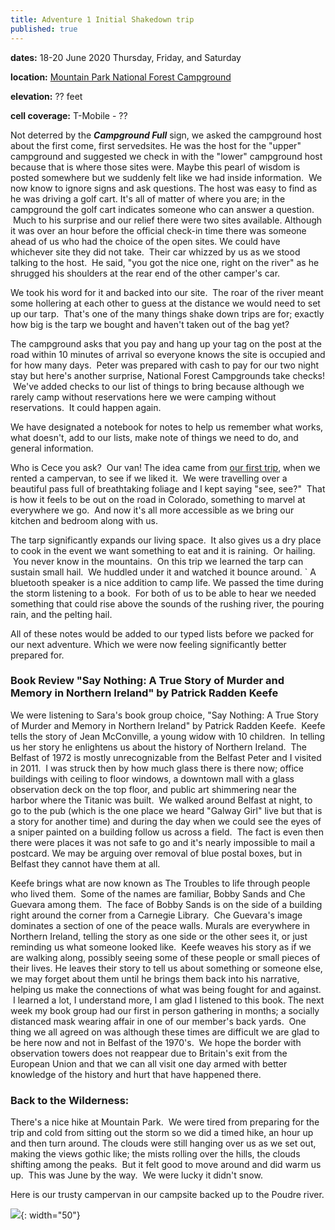 ```yaml
---
title: Adventure 1 Initial Shakedown trip
published: true
---
```


**dates:** 18-20 June 2020 Thursday, Friday, and Saturday

**location:** [Mountain Park National Forest Campground](https://www.fs.usda.gov/recarea/arp/recreation/recarea/?recid=36697)

**elevation:** ?? feet

**cell coverage:** T-Mobile - ??


Not deterred by the ***Campground Full*** sign, we asked the campground host about the first come, first servedsites. He was the host for the "upper" campground and suggested we check in with the "lower" campground host because that is where those sites were. Maybe this pearl of wisdom is posted somewhere but we suddenly felt like we had inside information.  We now know to ignore signs and ask questions. The host was easy to find as he was driving a golf cart. It's all of matter of where you are; in the campground the golf cart indicates someone who can answer a question.  Much to his surprise and our relief there were two sites available. Although it was over an hour before the official check-in time there was someone ahead of us who had the choice of the open sites. We could have whichever site they did not take.  Their car whizzed by us as we stood talking to the host.  He said, "you got the nice one, right on the river" as he shrugged his shoulders at the rear end of the other camper's car.

We took his word for it and backed into our site.  The roar of the river meant some hollering at each other to guess at the distance we would need to set up our tarp.  That's one of the many things shake down trips are for; exactly how big is the tarp we bought and haven't taken out of the bag yet?

The campground asks that you pay and hang up your tag on the post at the
road within 10 minutes of arrival so everyone knows the site is occupied
and for how many days.  Peter was prepared with cash to pay for our two
night stay but here's another surprise, National Forest Campgrounds take
checks!  We've added checks to our list of things to bring because
although we rarely camp without reservations here we were camping
without reservations.  It could happen again.

We have designated a notebook for notes to help us remember what works,
what doesn't, add to our lists, make note of things we need to do, and
general information.

Who is Cece you ask?  Our van! The idea came from [our first trip](https://petermullarkey.github.io/chaco-and-mesaverde), when
we rented a campervan, to see if we liked it.  We were travelling over a
beautiful pass full of breathtaking foliage and I kept saying "see,
see?"  That is how it feels to be out on the road in Colorado, something
to marvel at everywhere we go.  And now it's all more accessible as we
bring our kitchen and bedroom along with us.

The tarp significantly expands our living space.  It also gives us a dry
place to cook in the event we want something to eat and it is raining.
 Or hailing.  You never know in the mountains.  On this trip we learned
the tarp can sustain small hail.  We huddled under it and watched it
bounce around.
`
A bluetooth speaker is a nice addition to camp
life. We passed the time during the storm listening to a book.  For both
of us to be able to hear we needed something that could rise above the
sounds of the rushing river, the pouring rain, and the pelting hail.

All of these notes would be
added to our typed lists before we packed for our next adventure. Which
we were now feeling significantly better prepared
for.

### Book Review "Say Nothing: A True Story of Murder and Memory in Northern Ireland" by Patrick Radden Keefe

We were listening to Sara's book group choice, "Say Nothing: A True
Story of Murder and Memory in Northern Ireland" by Patrick Radden Keefe.
 Keefe tells the story of Jean McConville, a young widow with 10
children.  In telling us her story he enlightens us about the history of
Northern Ireland.  The Belfast of 1972 is mostly unrecognizable from the
Belfast Peter and I visited in 2011.  I was struck then by how much
glass there is there now; office buildings with ceiling to floor
windows, a downtown mall with a glass observation deck on the top floor,
and public art shimmering near the harbor where the Titanic was built.
 We walked around Belfast at night, to go to the pub (which is the one
place we heard "Galway Girl" live but that is a story for another time)
and during the day when we could see the eyes of a sniper painted on a
building follow us across a field.  The fact is even then there were
places it was not safe to go and it's nearly impossible to mail a
postcard. We may be arguing over removal of blue postal boxes, but in
Belfast they cannot have them at all.

Keefe brings what are now known as The Troubles to life through people
who lived them.  Some of the names are familiar, Bobby Sands and Che
Guevara among them.  The face of Bobby Sands is on the side of a
building right around the corner from a Carnegie Library.  Che Guevara's
image dominates a section of one of the peace walls. Murals are
everywhere in Northern Ireland, telling the story as one side or the
other sees it, or just reminding us what someone looked like.  Keefe
weaves his story as if we are walking along, possibly seeing some of
these people or small pieces of their lives. He leaves their story to
tell us about something or someone else, we may forget about them until
he brings them back into his narrative, helping us make the connections
of what was being fought for and against.  I learned a lot, I understand
more, I am glad I listened to this book. The next week my book group had
our first in person gathering in months; a socially distanced mask
wearing affair in one of our member's back yards.  One thing we all
agreed on was although these times are difficult we are glad to be here
now and not in Belfast of the 1970's.  We hope the border with
observation towers does not reappear due to Britain's exit from the
European Union and that we can all visit one day armed with better
knowledge of the history and hurt that have happened there.


### Back to the Wilderness:

There's a nice hike at Mountain Park.  We were tired from preparing for
the trip and cold from sitting out the storm so we did a timed hike, an
hour up and then turn around. The clouds were still hanging over us as
we set out, making the views gothic like; the mists rolling over the
hills, the clouds shifting among the peaks.  But it felt good to move
around and did warm us up.  This was June by the way.  We were lucky it
didn't snow.

Here is our trusty campervan in our campsite backed up to the Poudre river.

![](https:/assets/campervanning/2020-6-MountainPark.jpg){: width="50"}
